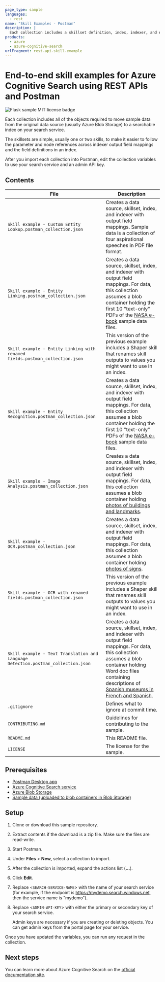 ```yaml
---
page_type: sample
languages:
  - rest
name: "Skill Examples - Postman"
description: |
  Each collection includes a skillset definition, index, indexer, and data source so that you can see how parameters and nodes in an enrichment tree are referenced in related objects.
products:
  - azure
  - azure-cognitive-search
urlFragment: rest-api-skill-example
---
```


# End-to-end skill examples for Azure Cognitive Search using REST APIs and Postman

![Flask sample MIT license badge](https://img.shields.io/badge/license-MIT-green.svg)

Each collection includes all of the objects required to move sample data from the original data source (usually Azure Blob Storage) to a searchable index on your search service.

The skillsets are simple, usually one or two skills, to make it easier to follow the parameter and node references across indexer output field mappings and the field definitions in an index.

After you import each collection into Postman, edit the collection variables to use your search service and an admin API key.

## Contents

| File        | Description |
|-------------|-------------|
| `Skill example - Custom Entity Lookup.postman_collection.json` | Creates a data source, skillset, index, and indexer with output field mappings. Sample data is a collection of four aspirational speeches in PDF file format. |
| `Skill example - Entity Linking.postman_collection.json` | Creates a data source, skillset, index, and indexer with output field mappings. For data, this collection assumes a blob container holding the first 10 "text-only" PDFs of the [NASA e-book](https://github.com/Azure-Samples/azure-search-sample-data/tree/master/nasa-e-book) sample data files. |
| `Skill example - Entity Linking with renamed fields.postman_collection.json` | This version of the previous example includes a Shaper skill that renames skill outputs to values you might want to use in an index. |
| `Skill example - Entity Recognition.postman_collection.json` | Creates a data source, skillset, index, and indexer with output field mappings. For data, this collection assumes a blob container holding the first 10 "text-only" PDFs of the [NASA e-book](https://github.com/Azure-Samples/azure-search-sample-data/tree/master/nasa-e-book) sample data files. |
| `Skill example - Image Analysis.postman_collection.json` | Creates a data source, skillset, index, and indexer with output field mappings. For data, this collection assumes a blob container holding [photos of buildings and landmarks](https://github.com/Azure-Samples/azure-search-sample-data/tree/master/unsplash-images/jpg-landmarks). |
| `Skill example - OCR.postman_collection.json` | Creates a data source, skillset, index, and indexer with output field mappings. For data, this collection assumes a blob container holding [photos of signs](https://github.com/Azure-Samples/azure-search-sample-data/tree/master/unsplash-images/jpg-signs). |
| `Skill example - OCR with renamed fields.postman_collection.json` | This version of the previous example includes a Shaper skill that renames skill outputs to values you might want to use in an index. |
| `Skill example - Text Translation and Language Detection.postman_collection.json` | Creates a data source, skillset, index, and indexer with output field mappings. For data, this collection assumes a blob container holding Word doc files containing descriptions of [Spanish museums in French and Spanish](https://github.com/Azure-Samples/azure-search-sample-data/tree/master/spanish-museums). |
| `.gitignore` | Defines what to ignore at commit time. |
| `CONTRIBUTING.md` | Guidelines for contributing to the sample. |
| `README.md` | This README file. |
| `LICENSE`   | The license for the sample. |

## Prerequisites

- [Postman Desktop app](https://www.getpostman.com/)
- [Azure Cognitive Search service](https://docs.microsoft.com/azure/search/search-create-service-portal)
- [Azure Blob Storage](https://docs.microsoft.com/azure/storage/blobs/storage-quickstart-blobs-portal)
- [Sample data (uploaded to blob containers in Blob Storage)](https://github.com/Azure-Samples/azure-search-sample-data)

## Setup

1. Clone or download this sample repository.

1. Extract contents if the download is a zip file. Make sure the files are read-write.

1. Start Postman.

1. Under **Files** > **New**, select a collection to import.

1. After the collection is imported, expand the actions list (**...**).

1. Click **Edit**.

1. Replace <`SEARCH-SERVICE-NAME`> with the name of your search service (for example, if the endpoint is https://mydemo.search.windows.net, then the service name is "mydemo").

1. Replace <`ADMIN-API-KEY`> with either the primary or secondary key of your search service. 

   Admin keys are necessary if you are creating or deleting objects. You can get admin keys from the portal page for your service.

Once you have updated the variables, you can run any request in the collection. 

## Next steps

You can learn more about Azure Cognitive Search on the [official documentation site](https://docs.microsoft.com/azure/search).
